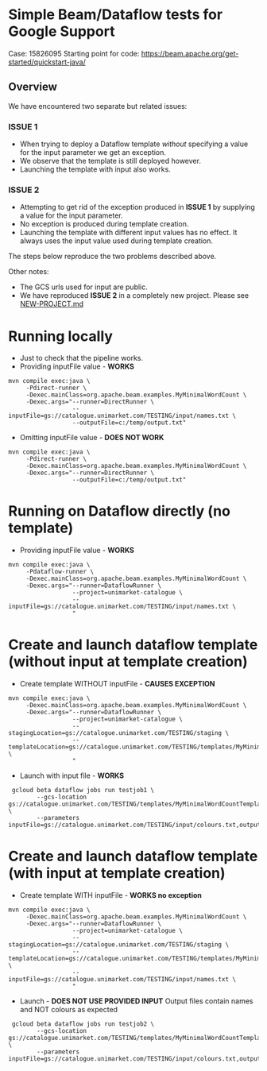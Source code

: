# Simple Beam/Dataflow tests for Google Support

Case: 15826095
Starting point for code: https://beam.apache.org/get-started/quickstart-java/

## Overview
We have encountered two separate but related issues:

### ISSUE 1
 * When trying to deploy a Dataflow template _without_ specifying a value for the input parameter we get an exception.
 * We observe that the template is still deployed however.
 * Launching the template with input also works. 

### ISSUE 2
 * Attempting to get rid of the exception produced in **ISSUE 1** by supplying a value for the input parameter.
 * No exception is produced during template creation.
 * Launching the template with different input values has no effect. It always uses the input value used during template creation.
 
The steps below reproduce the two problems described above.

Other notes:
 * The GCS urls used for input are public.
 * We have reproduced **ISSUE 2** in a completely new project. Please see [NEW-PROJECT.md](NEW-PROJECT.md)


# Running locally
* Just to check that the pipeline works.
* Providing inputFile value - **WORKS**
```
mvn compile exec:java \
     -Pdirect-runner \
     -Dexec.mainClass=org.apache.beam.examples.MyMinimalWordCount \
     -Dexec.args="--runner=DirectRunner \
                  --inputFile=gs://catalogue.unimarket.com/TESTING/input/names.txt \
                  --outputFile=c:/temp/output.txt" 
```

* Omitting inputFile value - **DOES NOT WORK**
```
mvn compile exec:java \
     -Pdirect-runner \
     -Dexec.mainClass=org.apache.beam.examples.MyMinimalWordCount \
     -Dexec.args="--runner=DirectRunner \
                  --outputFile=c:/temp/output.txt" 
```


# Running on Dataflow directly (no template)
* Providing inputFile value - **WORKS**
```
mvn compile exec:java \
     -Pdataflow-runner \
     -Dexec.mainClass=org.apache.beam.examples.MyMinimalWordCount \
     -Dexec.args="--runner=DataflowRunner \
                  --project=unimarket-catalogue \
                  --inputFile=gs://catalogue.unimarket.com/TESTING/input/names.txt \
                  " 
```

# Create and launch dataflow template (without input at template creation)
* Create template WITHOUT inputFile - **CAUSES EXCEPTION**
```
mvn compile exec:java \
     -Dexec.mainClass=org.apache.beam.examples.MyMinimalWordCount \
     -Dexec.args="--runner=DataflowRunner \
                  --project=unimarket-catalogue \
                  --stagingLocation=gs://catalogue.unimarket.com/TESTING/staging \
                  --templateLocation=gs://catalogue.unimarket.com/TESTING/templates/MyMinimalWordCountTemplate \
                  " 
```

* Launch with input file - **WORKS**
```
 gcloud beta dataflow jobs run testjob1 \
        --gcs-location gs://catalogue.unimarket.com/TESTING/templates/MyMinimalWordCountTemplate \
        --parameters inputFile=gs://catalogue.unimarket.com/TESTING/input/colours.txt,outputFile=gs://catalogue.unimarket.com/TESTING/output/output4.txt
```

# Create and launch dataflow template (with input at template creation)

* Create template WITH inputFile - **WORKS no exception**
```
mvn compile exec:java \
     -Dexec.mainClass=org.apache.beam.examples.MyMinimalWordCount \
     -Dexec.args="--runner=DataflowRunner \
                  --project=unimarket-catalogue \
                  --stagingLocation=gs://catalogue.unimarket.com/TESTING/staging \
                  --templateLocation=gs://catalogue.unimarket.com/TESTING/templates/MyMinimalWordCountTemplate \
                  --inputFile=gs://catalogue.unimarket.com/TESTING/input/names.txt \
                  " 
```

* Launch - **DOES NOT USE PROVIDED INPUT**
Output files contain names and NOT colours as expected
```
 gcloud beta dataflow jobs run testjob2 \
        --gcs-location gs://catalogue.unimarket.com/TESTING/templates/MyMinimalWordCountTemplate \
        --parameters inputFile=gs://catalogue.unimarket.com/TESTING/input/colours.txt,outputFile=gs://catalogue.unimarket.com/TESTING/output/output3.txt
```



